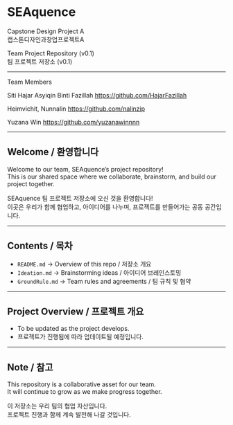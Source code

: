 # SEAquence   
Capstone Design Project A  
캡스톤디자인과창업프로젝트A  

Team Project Repository (v0.1)  
팀 프로젝트 저장소 (v0.1)  

---

Team Members

Siti Hajar Asyiqin Binti Fazillah
https://github.com/HajarFazillah

Heimvichit, Nunnalin
https://github.com/nalinzip

Yuzana Win
https://github.com/yuzanawinnnn


---

## Welcome / 환영합니다
Welcome to our team, SEAquence’s project repository!  
This is our shared space where we collaborate, brainstorm, and build our project together.  

SEAquence 팀 프로젝트 저장소에 오신 것을 환영합니다!  
이곳은 우리가 함께 협업하고, 아이디어를 나누며, 프로젝트를 만들어가는 공동 공간입니다.  

---

## Contents / 목차
- `README.md` → Overview of this repo / 저장소 개요  
- `Ideation.md` → Brainstorming ideas / 아이디어 브레인스토밍  
- `GroundRule.md` → Team rules and agreements / 팀 규칙 및 협약  

---

## Project Overview / 프로젝트 개요
- To be updated as the project develops.  
- 프로젝트가 진행됨에 따라 업데이트될 예정입니다.  

---

## Note / 참고
This repository is a collaborative asset for our team.  
It will continue to grow as we make progress together.  

이 저장소는 우리 팀의 협업 자산입니다.  
프로젝트 진행과 함께 계속 발전해 나갈 것입니다.  
